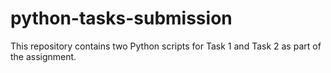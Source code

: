 # python-tasks-submission
This repository contains two Python scripts for Task 1 and Task 2 as part of the assignment.
